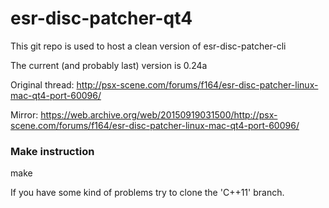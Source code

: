 # esr-disc-patcher-qt4
This git repo is used to host a clean version of esr-disc-patcher-cli

The current (and probably last) version is 0.24a

Original thread: http://psx-scene.com/forums/f164/esr-disc-patcher-linux-mac-qt4-port-60096/

Mirror: https://web.archive.org/web/20150919031500/http://psx-scene.com/forums/f164/esr-disc-patcher-linux-mac-qt4-port-60096/

### Make instruction

make

If you have some kind of problems try to clone the 'C++11' branch.
